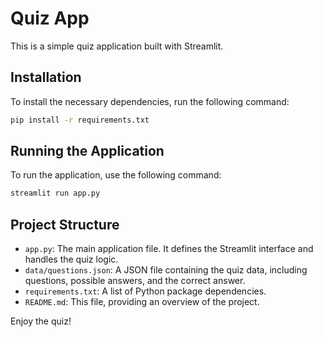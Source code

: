 # Quiz App

This is a simple quiz application built with Streamlit.

## Installation

To install the necessary dependencies, run the following command:

```bash
pip install -r requirements.txt
```

## Running the Application

To run the application, use the following command:

```bash
streamlit run app.py
```

## Project Structure

- `app.py`: The main application file. It defines the Streamlit interface and handles the quiz logic.
- `data/questions.json`: A JSON file containing the quiz data, including questions, possible answers, and the correct answer.
- `requirements.txt`: A list of Python package dependencies.
- `README.md`: This file, providing an overview of the project.

Enjoy the quiz!